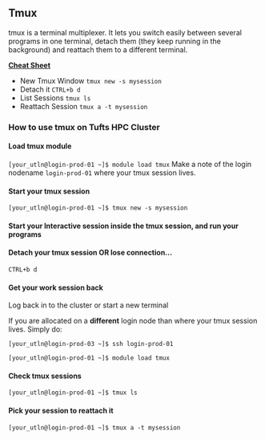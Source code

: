 ## Tmux
tmux is a terminal multiplexer. 
It lets you switch easily between several programs in one terminal, detach them (they keep running in the background) and reattach them to a different terminal.

**[Cheat Sheet](https://tmuxcheatsheet.com/)**

- New Tmux Window `tmux new -s mysession`
- Detach it `CTRL+b d`
- List Sessions `tmux ls`
- Reattach Session `tmux a -t mysession`

### How to use tmux on Tufts HPC Cluster

#### Load tmux module
`[your_utln@login-prod-01 ~]$ module load tmux`
Make a note of the login nodename `login-prod-01` where your tmux session lives.

#### Start your tmux session
`[your_utln@login-prod-01 ~]$ tmux new -s mysession`

#### Start your Interactive session inside the tmux session, and run your programs

#### Detach your tmux session OR lose connection...
`CTRL+b d`

#### Get your work session back

Log back in to the cluster or start a new terminal

If you are allocated on a **different** login node than where your tmux session lives. Simply do: 

`[your_utln@login-prod-03 ~]$ ssh login-prod-01`

`[your_utln@login-prod-01 ~]$ module load tmux`

#### Check tmux sessions
`[your_utln@login-prod-01 ~]$ tmux ls`

#### Pick your session to reattach it
`[your_utln@login-prod-01 ~]$ tmux a -t mysession`

